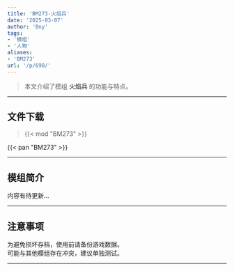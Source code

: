 ```yaml
---
title: 'BM273-火焰兵'
date: '2025-03-07'
author: 'Bny'
tags:
- '模组'
- '人物'
aliases:
- 'BM273'
url: '/p/690/'
---
```


> 本文介绍了模组 **火焰兵** 的功能与特点。

---

## 文件下载  

> {{< mod "BM273" >}}  

{{< pan "BM273" >}}  

---

## 模组简介

>  
内容有待更新...  

---

## 注意事项

>  
为避免损坏存档，使用前请备份游戏数据。  
可能与其他模组存在冲突，建议单独测试。  

---

